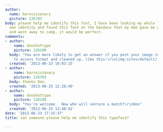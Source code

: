 ```yaml
---
author:
  name: bornvisionary
  picture: 126703
body: please help me identify this font, I have been looking my whole life for my
  own identity and found this font on the bandana that my mom gave me when i was little
  and went away to camp, it would be perfect.
comments:
- author:
    name: donshottype
    picture: 126100
  body: "You are more likely to get an answer if you post your image in an easier
    to access format and cleaned up, like this:\r\n[img:sites/default/files/old-images/RommyHorner_5127.jpg]\r\nDon"
  created: '2013-06-23 19:03:15'
- author:
    name: bornvisionary
    picture: 126703
  body: thanks Don.
  created: '2013-06-25 12:28:49'
- author:
    name: donshottype
    picture: 126100
  body: "You're welcome.  Now who will venture a match?\r\nDon"
  created: '2013-06-25 13:48:42'
date: '2013-06-23 17:15:37'
title: can someone please help me identify this typeface?

---
```

